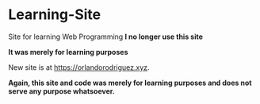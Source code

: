 # Learning-Site
Site for learning Web Programming
**I no longer use this site**

**It was merely for learning purposes**

New site is at <https://orlandorodriguez.xyz>.

**Again, this site and code was merely for learning purposes and does not serve any purpose whatsoever.**
